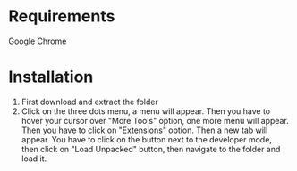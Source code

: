 # Requirements
Google Chrome

# Installation
1. First download and extract the folder
2. Click on the three dots menu, a menu will appear. Then you have to hover your cursor over "More Tools" option, one more menu will appear. Then you have to click on "Extensions" option. Then a new tab will appear. You have to click on the button next to the developer mode, then click on "Load Unpacked" button, then navigate to the folder and load it.
